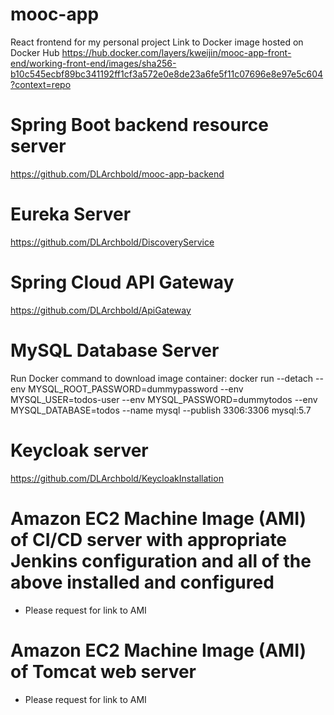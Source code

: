 # mooc-app
React frontend for my personal project
Link to Docker image hosted on Docker Hub
https://hub.docker.com/layers/kweijin/mooc-app-front-end/working-front-end/images/sha256-b10c545ecbf89bc341192ff1cf3a572e0e8de23a6fe5f11c07696e8e97e5c604?context=repo

# Spring Boot backend resource server
https://github.com/DLArchbold/mooc-app-backend

# Eureka Server
https://github.com/DLArchbold/DiscoveryService

# Spring Cloud API Gateway
https://github.com/DLArchbold/ApiGateway

# MySQL Database Server
Run Docker command to download image container: 
docker run --detach --env MYSQL_ROOT_PASSWORD=dummypassword  --env MYSQL_USER=todos-user --env MYSQL_PASSWORD=dummytodos --env MYSQL_DATABASE=todos --name mysql --publish 3306:3306 mysql:5.7

# Keycloak server
https://github.com/DLArchbold/KeycloakInstallation

# Amazon EC2 Machine Image (AMI) of CI/CD server with appropriate Jenkins configuration and all of the above installed and configured 
- Please request for link to AMI

# Amazon EC2 Machine Image (AMI) of Tomcat web server 
- Please request for link to AMI